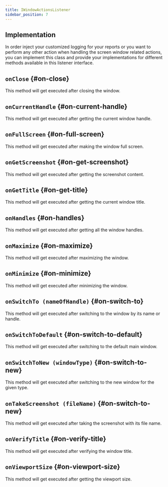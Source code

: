 ```yaml
---
title: IWindowActionsListener
sidebar_position: 7
---
```


## Implementation

In order inject your customized logging for your reports or you want to perform any other action when handling the screen window related actions, you can implement this class and provide your implementations for different methods available in this listener interface.

## `onClose` {#on-close}

This method will get executed after closing the window.

## `onCurrentHandle` {#on-current-handle}

This method will get executed after getting the current window handle.

## `onFullScreen` {#on-full-screen}

This method will get executed after making the window full screen.

## `onGetScreenshot` {#on-get-screenshot}

This method will get executed after getting the screenshot content.

## `onGetTitle` {#on-get-title}

This method will get executed after getting the current window title.

## `onHandles` {#on-handles}

This method will get executed after getting all the window handles.

## `onMaximize` {#on-maximize}

This method will get executed after maximizing the window.

## `onMinimize` {#on-minimize}

This method will get executed after minimizing the window.

## `onSwitchTo (nameOfHandle)` {#on-switch-to}

This method will get executed after switching to the window by its name or handle.

## `onSwitchToDefault` {#on-switch-to-default}

This method will get executed after switching to the default main window.

## `onSwitchToNew (windowType)` {#on-switch-to-new}

This method will get executed after switching to the new window for the given type.

## `onTakeScreenshot (fileName)` {#on-switch-to-new}

This method will get executed after taking the screenshot with its file name.

## `onVerifyTitle` {#on-verify-title}

This method will get executed after verifying the window title.

## `onViewportSize` {#on-viewport-size}

This method will get executed after getting the viewport size.
